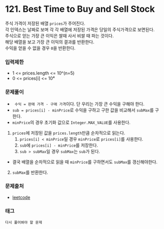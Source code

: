 # 121. Best Time to Buy and Sell Stock
주식 가격이 저장된 배열 `prices`가 주어진다.  
각 인덱스는 날짜로 보며 각 각 배열에 저장된 가격은 당일의 주식가격으로 보면된다.  
주식으로 얻는 가장 큰 이익은 쌀때 사서 비쌀 때 파는 것이다.  
해당 배열을 보고 가장 큰 이익의 결과를 반환한다.  
수익을 얻을 수 없을 경우 `0`을 반환한다.
### 입력제한
- 1 <= prices.length <= 10ⁿ(n=5)
- 0 <= prices[i] <= 10⁴
### 문제풀이
- ` 수익 = 판매 가격 - 구매 가격`이다. 단 우리는 가장 큰 수익을 구해야 한다.
- `sub = prices[i] - minPrice`로 수익을 구하고 구한 값을 비교해서 `subMax`를 구한다.
- `minPrice`의 경우 초기화 값으로 `Integer.MAX_VALUE`를 사용한다.
1. `prices`에 저장된 값을 `prices.length`만큼 순차적으로 읽는다.
   1. `prices[i] < minPrice`일 경우 `minPrice`로 `prices[i]`를 사용한다.
   2. `sub`에 `prices[i] - minPrice`를 저장한다.
   3. `sub > subMax`일 경우 `subMax`는 `sub`가 된다.
- 결국 배열을 순차적으로 읽을 때 `minPrice`를 구하면서도 `subMax`를 갱신해야한다.
2. `subMax`를 반환한다.
### 문제출처
- [leetcode](https://leetcode.com/problems/best-time-to-buy-and-sell-stock/)
### 태그
`다시 풀어봐야 할 문제`